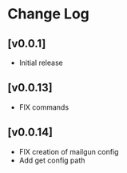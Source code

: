 # Change Log

## [v0.0.1]

- Initial release

## [v0.0.13] 

- FIX commands 


## [v0.0.14] 

- FIX creation of mailgun config 
- Add get config path
